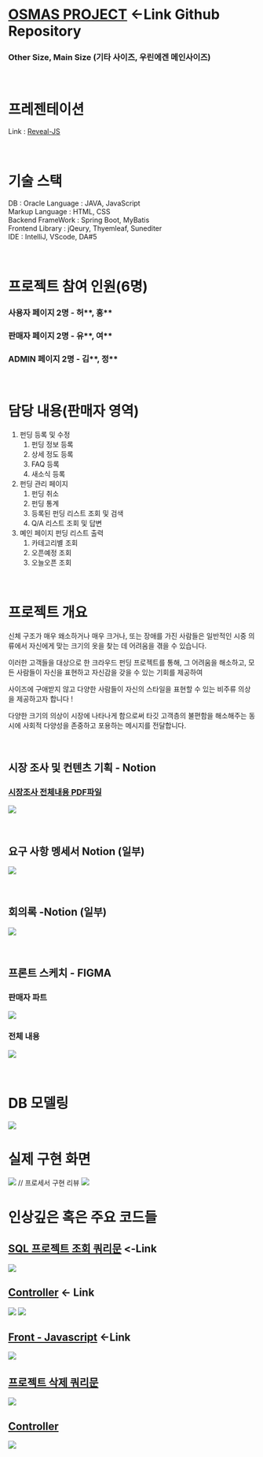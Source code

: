 # [OSMAS PROJECT](https://github.com/i-DLE1/OSMASbySpringBoot) <-Link Github Repository

### Other Size, Main Size (기타 사이즈, 우린에겐 메인사이즈)

<br>

# 프레젠테이션
Link : [Reveal-JS](https://yoosc89.github.io/DevStudy/Project/OSMAS/presentation/)

<br>

# 기술 스택
DB : Oracle
Language : JAVA, JavaScript  
Markup Language : HTML, CSS  
Backend FrameWork : Spring Boot, MyBatis  
Frontend Library : jQeury, Thyemleaf, Sunediter  
IDE : IntelliJ, VScode, DA#5


<br>

# 프로젝트 참여 인원(6명)
### 사용자 페이지 2명 - 허**, 홍**
### 판매자 페이지 2명 - 유**, 여** 
### ADMIN 페이지 2명 - 김**, 정**

<br>

# 담당 내용(판매자 영역)
1. 펀딩 등록 및 수정
   1. 펀딩 정보 등록
   2. 상세 정도 등록
   3. FAQ 등록
   4. 새소식 등록  
2. 펀딩 관리 페이지
   1. 펀딩 취소
   2. 펀딩 통계
   3. 등록된 펀딩 리스트 조회 및 검색
   4. Q/A 리스트 조회 및 답변
3. 몌인 페이지 펀딩 리스트 출력
   1. 카테고리별 조회
   2. 오픈예정 조회
   3. 오늘오픈 조회

<br>

# 프로젝트 개요

신체 구조가 매우 왜소하거나 매우 크거나, 또는 장애를 가진 사람들은 일반적인 시중 의류에서 자신에게 맞는 크기의 옷을 찾는 데 어려움을 겪을 수 있습니다.

이러한 고객들을 대상으로 한 크라우드 펀딩 프로젝트를 통해, 그 어려움을 해소하고, 모든 사람들이 자신을 표현하고 자신감을 갖을 수 있는 기회를 제공하여

사이즈에 구애받지 않고 다양한 사람들이 자신의 스타일을 표현할 수 있는 비주류 의상을 제공하고자 합니다 !

다양한 크기의 의상이 시장에 나타나게 함으로써 타깃 고객층의 불편함을 해소해주는 동시에 사회적 다양성을 존중하고 포용하는 메시지를 전달합니다.


<br>


## 시장 조사 및 컨텐츠 기획 - Notion
### [시장조사 전체내용 PDF파일](./presentation/files/Market-research.pdf)
![](./presentation/images/research-part.jpg)

<br>

<!-- ## 주요 기능 분석(담당영역) -->
<!-- ![](presentation/images/func.jpg) -->

## 요구 사항 멩세서 Notion (일부)
![](./presentation/images/reSpecification.jpg)

<br>

## 회의록 -Notion (일부)
![](./presentation/images/proceedings.jpg)

<br>

## 프론트 스케치 - FIGMA

### 판매자 파트
![](./presentation/images/my_fimga.jpg)


### 전체 내용

![](./presentation/images/figma_full.jpg)

<br>

# DB 모델링
![](./presentation/images/DB.jpg)

<!-- # DB 작명 -->
<!-- ![](presentation/images/DBName.jpg) -->

# 실제 구현 화면
![](./presentation/images/01.jpg) // 프로세서 구현 리뷰
![](./presentation/images/02.jpg)

# 인상깊은 혹은 주요 코드들
<!-- 코드 리뷰 내용 추가 사용이유, 논리적으로 설명 -->
<!-- 코드 리뷰 내용 비중이 적음 내용 추가 예정  -->
## [SQL 프로젝트 조회 쿼리문](https://github.com/i-DLE1/OSMASbySpringBoot/blob/6addba45050a01c39bc37c697712c0121bf0f36c/src/main/resources/mybatis/mapper/seller/ProjectMapper.xml#L142-L207) <-Link
![](./presentation/images/code3.jpg)

## [Controller](https://github.com/i-DLE1/OSMASbySpringBoot/blob/6addba45050a01c39bc37c697712c0121bf0f36c/src/main/java/com/idle/osmas/seller/controller/SaleListController.java#L54-L144) <- Link
![](./presentation/images/code1.jpg)
![](./presentation/images/code2.jpg)

## [Front - Javascript](https://github.com/i-DLE1/OSMASbySpringBoot/blob/6addba45050a01c39bc37c697712c0121bf0f36c/src/main/resources/static/js/seller/projectListView.js#L139-L172) <-Link
![](./presentation/images/code04.jpg)

## [프로젝트 삭제 쿼리문](https://github.com/i-DLE1/OSMASbySpringBoot/blob/6addba45050a01c39bc37c697712c0121bf0f36c/src/main/resources/mybatis/mapper/seller/ProjectMapper.xml#L337-L352)
![](./presentation/images/code06.jpg)

## [Controller](https://github.com/i-DLE1/OSMASbySpringBoot/blob/6addba45050a01c39bc37c697712c0121bf0f36c/src/main/java/com/idle/osmas/seller/controller/SellerController.java#L289-L318)
![](./presentation/images/code05.jpg)